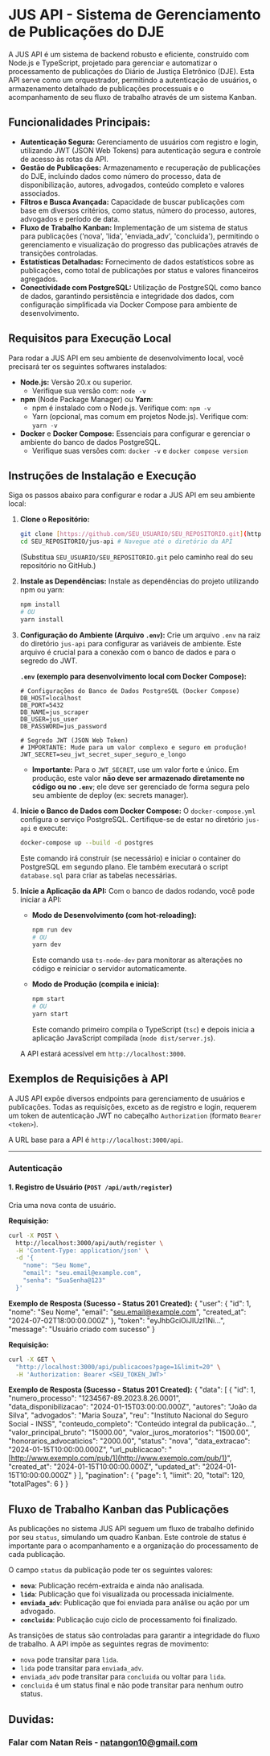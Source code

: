 # JUS API - Sistema de Gerenciamento de Publicações do DJE

A JUS API é um sistema de backend robusto e eficiente, construído com Node.js e TypeScript, projetado para gerenciar e automatizar o processamento de publicações do Diário de Justiça Eletrônico (DJE). Esta API serve como um orquestrador, permitindo a autenticação de usuários, o armazenamento detalhado de publicações processuais e o acompanhamento de seu fluxo de trabalho através de um sistema Kanban.

## Funcionalidades Principais:

* **Autenticação Segura:** Gerenciamento de usuários com registro e login, utilizando JWT (JSON Web Tokens) para autenticação segura e controle de acesso às rotas da API.
* **Gestão de Publicações:** Armazenamento e recuperação de publicações do DJE, incluindo dados como número do processo, data de disponibilização, autores, advogados, conteúdo completo e valores associados.
* **Filtros e Busca Avançada:** Capacidade de buscar publicações com base em diversos critérios, como status, número do processo, autores, advogados e período de data.
* **Fluxo de Trabalho Kanban:** Implementação de um sistema de status para publicações ('nova', 'lida', 'enviada_adv', 'concluida'), permitindo o gerenciamento e visualização do progresso das publicações através de transições controladas.
* **Estatísticas Detalhadas:** Fornecimento de dados estatísticos sobre as publicações, como total de publicações por status e valores financeiros agregados.
* **Conectividade com PostgreSQL:** Utilização de PostgreSQL como banco de dados, garantindo persistência e integridade dos dados, com configuração simplificada via Docker Compose para ambiente de desenvolvimento.

## Requisitos para Execução Local

Para rodar a JUS API em seu ambiente de desenvolvimento local, você precisará ter os seguintes softwares instalados:

* **Node.js:** Versão 20.x ou superior.
    * Verifique sua versão com: `node -v`
* **npm** (Node Package Manager) ou **Yarn**:
    * npm é instalado com o Node.js. Verifique com: `npm -v`
    * Yarn (opcional, mas comum em projetos Node.js). Verifique com: `yarn -v`
* **Docker** e **Docker Compose:** Essenciais para configurar e gerenciar o ambiente do banco de dados PostgreSQL.
    * Verifique suas versões com: `docker -v` e `docker compose version`

## Instruções de Instalação e Execução

Siga os passos abaixo para configurar e rodar a JUS API em seu ambiente local:

1.  **Clone o Repositório:**
    ```bash
    git clone [https://github.com/SEU_USUARIO/SEU_REPOSITORIO.git](https://github.com/SEU_USUARIO/SEU_REPOSITORIO.git)
    cd SEU_REPOSITORIO/jus-api # Navegue até o diretório da API
    ```
    (Substitua `SEU_USUARIO/SEU_REPOSITORIO.git` pelo caminho real do seu repositório no GitHub.)

2.  **Instale as Dependências:**
    Instale as dependências do projeto utilizando npm ou yarn:
    ```bash
    npm install
    # OU
    yarn install
    ```

3.  **Configuração do Ambiente (Arquivo `.env`):**
    Crie um arquivo `.env` na raiz do diretório `jus-api` para configurar as variáveis de ambiente. Este arquivo é crucial para a conexão com o banco de dados e para o segredo do JWT.

    **`.env` (exemplo para desenvolvimento local com Docker Compose):**
    ```
    # Configurações do Banco de Dados PostgreSQL (Docker Compose)
    DB_HOST=localhost
    DB_PORT=5432
    DB_NAME=jus_scraper
    DB_USER=jus_user
    DB_PASSWORD=jus_password

    # Segredo JWT (JSON Web Token)
    # IMPORTANTE: Mude para um valor complexo e seguro em produção!
    JWT_SECRET=seu_jwt_secret_super_seguro_e_longo
    ```
    * **Importante:** Para o `JWT_SECRET`, use um valor forte e único. Em produção, este valor **não deve ser armazenado diretamente no código ou no `.env`**; ele deve ser gerenciado de forma segura pelo seu ambiente de deploy (ex: secrets manager).

4.  **Inicie o Banco de Dados com Docker Compose:**
    O `docker-compose.yml` configura o serviço PostgreSQL. Certifique-se de estar no diretório `jus-api` e execute:
    ```bash
    docker-compose up --build -d postgres
    ```
    Este comando irá construir (se necessário) e iniciar o container do PostgreSQL em segundo plano. Ele também executará o script `database.sql` para criar as tabelas necessárias.

5.  **Inicie a Aplicação da API:**
    Com o banco de dados rodando, você pode iniciar a API:

    * **Modo de Desenvolvimento (com hot-reloading):**
        ```bash
        npm run dev
        # OU
        yarn dev
        ```
        Este comando usa `ts-node-dev` para monitorar as alterações no código e reiniciar o servidor automaticamente.

    * **Modo de Produção (compila e inicia):**
        ```bash
        npm start
        # OU
        yarn start
        ```
        Este comando primeiro compila o TypeScript (`tsc`) e depois inicia a aplicação JavaScript compilada (`node dist/server.js`).

    A API estará acessível em `http://localhost:3000`.

## Exemplos de Requisições à API

A JUS API expõe diversos endpoints para gerenciamento de usuários e publicações. Todas as requisições, exceto as de registro e login, requerem um token de autenticação JWT no cabeçalho `Authorization` (formato `Bearer <token>`).

A URL base para a API é `http://localhost:3000/api`.

---

### Autenticação

#### 1. Registro de Usuário (`POST /api/auth/register`)

Cria uma nova conta de usuário.

**Requisição:**
```bash
curl -X POST \
  http://localhost:3000/api/auth/register \
  -H 'Content-Type: application/json' \
  -d '{
    "nome": "Seu Nome",
    "email": "seu.email@example.com",
    "senha": "SuaSenha@123"
  }'
```
**Exemplo de Resposta (Sucesso - Status 201 Created):**
{
  "user": {
    "id": 1,
    "nome": "Seu Nome",
    "email": "seu.email@example.com",
    "created_at": "2024-07-02T18:00:00.000Z"
  },
  "token": "eyJhbGciOiJIUzI1Ni...",
  "message": "Usuário criado com sucesso"
}

**Requisição:**
```bash
curl -X GET \
  "http://localhost:3000/api/publicacoes?page=1&limit=20" \
  -H 'Authorization: Bearer <SEU_TOKEN_JWT>'
```
**Exemplo de Resposta (Sucesso - Status 201 Created):**
{
  "data": [
    {
      "id": 1,
      "numero_processo": "1234567-89.2023.8.26.0001",
      "data_disponibilizacao": "2024-01-15T03:00:00.000Z",
      "autores": "João da Silva",
      "advogados": "Maria Souza",
      "reu": "Instituto Nacional do Seguro Social - INSS",
      "conteudo_completo": "Conteúdo integral da publicação...",
      "valor_principal_bruto": "15000.00",
      "valor_juros_moratorios": "1500.00",
      "honorarios_advocaticios": "2000.00",
      "status": "nova",
      "data_extracao": "2024-01-15T10:00:00.000Z",
      "url_publicacao": "[http://www.exemplo.com/pub/1](http://www.exemplo.com/pub/1)",
      "created_at": "2024-01-15T10:00:00.000Z",
      "updated_at": "2024-01-15T10:00:00.000Z"
    }
  ],
  "pagination": {
    "page": 1,
    "limit": 20,
    "total": 120,
    "totalPages": 6
  }
}

## Fluxo de Trabalho Kanban das Publicações

As publicações no sistema JUS API seguem um fluxo de trabalho definido por seu `status`, simulando um quadro Kanban. Este controle de status é importante para o acompanhamento e a organização do processamento de cada publicação.

O campo `status` da publicação pode ter os seguintes valores:

* **`nova`**: Publicação recém-extraída e ainda não analisada.
* **`lida`**: Publicação que foi visualizada ou processada inicialmente.
* **`enviada_adv`**: Publicação que foi enviada para análise ou ação por um advogado.
* **`concluida`**: Publicação cujo ciclo de processamento foi finalizado.

As transições de status são controladas para garantir a integridade do fluxo de trabalho. A API impõe as seguintes regras de movimento:

* `nova` pode transitar para `lida`.
* `lida` pode transitar para `enviada_adv`.
* `enviada_adv` pode transitar para `concluida` ou voltar para `lida`.
* `concluida` é um status final e não pode transitar para nenhum outro status.

## Duvidas:
### Falar com Natan Reis - natangon10@gmail.com

